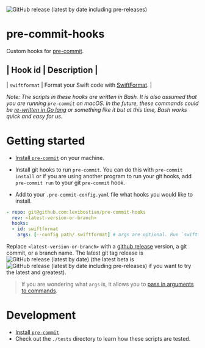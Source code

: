 ![GitHub release (latest by date including pre-releases)](https://img.shields.io/github/v/release/levibostian/pre-commit-hooks?include_prereleases)

# pre-commit-hooks

Custom hooks for [pre-commit](https://pre-commit.com/). 

| Hook id       | Description                                                                             |
-----------------------------------------------------------------------------------------------------------
| `swiftformat` | Format your Swift code with [SwiftFormat](https://github.com/nicklockwood/SwiftFormat). |

*Note: The scripts in these hooks are written in Bash. It is also assumed that you are running `pre-commit` on macOS. In the future, these commands could be [re-written in Go lang](https://github.com/lietu/go-pre-commit) or something like it but at this time, Bash works quick and easy for us.*

# Getting started 

* [Install `pre-commit`](https://pre-commit.com/#install) on your machine. 

* Install git hooks to run `pre-commit`. You can do this with `pre-commit install` or if you are using another program to run your git hooks, add `pre-commit run` to your git `pre-commit` hook. 

* Add to your `.pre-commit-config.yaml` file what hooks you would like to install. 

```yaml
- repo: git@github.com:levibostian/pre-commit-hooks
  rev: <latest-version-or-branch>
  hooks:
  - id: swiftformat
    args: [--config path/.swiftformat] # args are optional. Run `swiftformat --help` to learn all of the arguments you can pass in. 
```

Replace `<latest-version-or-branch>` with a [github release]() version, a git commit, or a branch name. The latest git tag release is ![GitHub release (latest by date)](https://img.shields.io/github/v/release/levibostian/pre-commit-hooks) (the latest beta is ![GitHub release (latest by date including pre-releases)](https://img.shields.io/github/v/release/levibostian/pre-commit-hooks?include_prereleases) if you want to try the latest and greatest).

> If you are wondering what `args` is, it allows you to [pass in arguments to commands](https://pre-commit.com/#passing-arguments-to-hooks). 

# Development 

* [Install `pre-commit`](https://pre-commit.com/#install)
* Check out the `./tests` directory to learn how these scripts are tested. 
